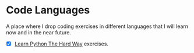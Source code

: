 # Code Languages

A place where I drop coding exercises in different languages that I will learn now and in the near future.

- [x] [Learn Python The Hard Way](./LPTHW) exercises.
